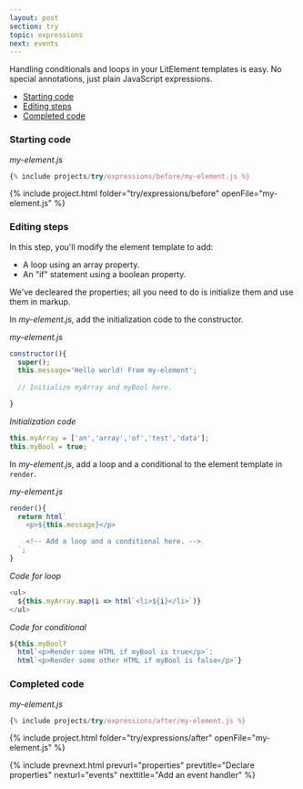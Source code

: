```yaml
---
layout: post
section: try
topic: expressions
next: events
---
```


Handling conditionals and loops in your LitElement templates is easy. No special annotations, just plain JavaScript expressions. 

* [Starting code](#start)
* [Editing steps](#edit)
* [Completed code](#completed)

<a name="start">

### Starting code

_my-element.js_

```js
{% include projects/try/expressions/before/my-element.js %}
```

{% include project.html folder="try/expressions/before" openFile="my-element.js" %}

<a name="edit">

### Editing steps

In this step, you'll modify the element template to add:

* A loop using an array property.
* An "if" statement using a boolean property.

We've decleared the properties; all you need to do is initialize them and use them in markup.

In _my-element.js_, add the initialization code to the constructor.

_my-element.js_

```js
constructor(){
  super();
  this.message='Hello world! From my-element';
  
  // Initialize myArray and myBool here.

}
```

_Initialization code_

```js
this.myArray = ['an','array','of','test','data'];
this.myBool = true;
```

In _my-element.js_, add a loop and a conditional to the element template in `render`.

_my-element.js_

```js
render(){
  return html`
    <p>${this.message}</p>

    <!-- Add a loop and a conditional here. -->
  `;
}
```

_Code for loop_

```js
<ul>
  ${this.myArray.map(i => html`<li>${i}</li>`)}
</ul>
```

_Code for conditional_

```js
${this.myBool?
  html`<p>Render some HTML if myBool is true</p>`:
  html`<p>Render some other HTML if myBool is false</p>`}
```

<a name="completed">

### Completed code

_my-element.js_

```js
{% include projects/try/expressions/after/my-element.js %}
```

{% include project.html folder="try/expressions/after" openFile="my-element.js" %}

{% include prevnext.html prevurl="properties" prevtitle="Declare properties" nexturl="events" nexttitle="Add an event handler" %}
